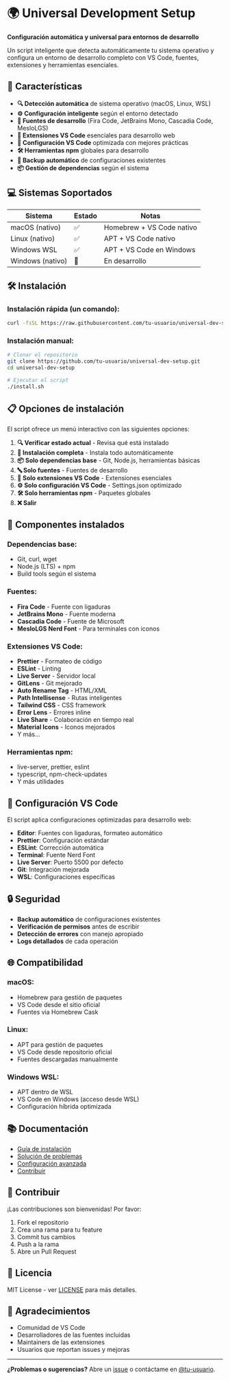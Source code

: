 # 🌍 Universal Development Setup

**Configuración automática y universal para entornos de desarrollo**

Un script inteligente que detecta automáticamente tu sistema operativo y configura un entorno de desarrollo completo con VS Code, fuentes, extensiones y herramientas esenciales.

## 🚀 Características

- **🔍 Detección automática** de sistema operativo (macOS, Linux, WSL)
- **⚙️ Configuración inteligente** según el entorno detectado
- **🎨 Fuentes de desarrollo** (Fira Code, JetBrains Mono, Cascadia Code, MesloLGS)
- **🔌 Extensiones VS Code** esenciales para desarrollo web
- **📝 Configuración VS Code** optimizada con mejores prácticas
- **🛠️ Herramientas npm** globales para desarrollo
- **🔄 Backup automático** de configuraciones existentes
- **📦 Gestión de dependencias** según el sistema

## 💻 Sistemas Soportados

| Sistema          | Estado | Notas                     |
| ---------------- | ------ | ------------------------- |
| macOS (nativo)   | ✅     | Homebrew + VS Code nativo |
| Linux (nativo)   | ✅     | APT + VS Code nativo      |
| Windows WSL      | ✅     | APT + VS Code en Windows  |
| Windows (nativo) | 🔄     | En desarrollo             |

## 🛠️ Instalación

### Instalación rápida (un comando):

```bash
curl -fsSL https://raw.githubusercontent.com/tu-usuario/universal-dev-setup/main/install.sh | bash
```

### Instalación manual:

```bash
# Clonar el repositorio
git clone https://github.com/tu-usuario/universal-dev-setup.git
cd universal-dev-setup

# Ejecutar el script
./install.sh
```

## 📋 Opciones de instalación

El script ofrece un menú interactivo con las siguientes opciones:

1. **🔍 Verificar estado actual** - Revisa qué está instalado
2. **🚀 Instalación completa** - Instala todo automáticamente
3. **📦 Solo dependencias base** - Git, Node.js, herramientas básicas
4. **🔤 Solo fuentes** - Fuentes de desarrollo
5. **🔌 Solo extensiones VS Code** - Extensiones esenciales
6. **⚙️ Solo configuración VS Code** - Settings.json optimizado
7. **🛠️ Solo herramientas npm** - Paquetes globales
8. **❌ Salir**

## 🔧 Componentes instalados

### Dependencias base:

- Git, curl, wget
- Node.js (LTS) + npm
- Build tools según el sistema

### Fuentes:

- **Fira Code** - Fuente con ligaduras
- **JetBrains Mono** - Fuente moderna
- **Cascadia Code** - Fuente de Microsoft
- **MesloLGS Nerd Font** - Para terminales con iconos

### Extensiones VS Code:

- **Prettier** - Formateo de código
- **ESLint** - Linting
- **Live Server** - Servidor local
- **GitLens** - Git mejorado
- **Auto Rename Tag** - HTML/XML
- **Path Intellisense** - Rutas inteligentes
- **Tailwind CSS** - CSS framework
- **Error Lens** - Errores inline
- **Live Share** - Colaboración en tiempo real
- **Material Icons** - Iconos mejorados
- Y más...

### Herramientas npm:

- live-server, prettier, eslint
- typescript, npm-check-updates
- Y más utilidades

## 🎯 Configuración VS Code

El script aplica configuraciones optimizadas para desarrollo web:

- **Editor**: Fuentes con ligaduras, formateo automático
- **Prettier**: Configuración estándar
- **ESLint**: Corrección automática
- **Terminal**: Fuente Nerd Font
- **Live Server**: Puerto 5500 por defecto
- **Git**: Integración mejorada
- **WSL**: Configuraciones específicas

## 🔒 Seguridad

- **Backup automático** de configuraciones existentes
- **Verificación de permisos** antes de escribir
- **Detección de errores** con manejo apropiado
- **Logs detallados** de cada operación

## 🌐 Compatibilidad

### macOS:

- Homebrew para gestión de paquetes
- VS Code desde el sitio oficial
- Fuentes via Homebrew Cask

### Linux:

- APT para gestión de paquetes
- VS Code desde repositorio oficial
- Fuentes descargadas manualmente

### Windows WSL:

- APT dentro de WSL
- VS Code en Windows (acceso desde WSL)
- Configuración híbrida optimizada

## 📚 Documentación

- [Guía de instalación](docs/installation.md)
- [Solución de problemas](docs/troubleshooting.md)
- [Configuración avanzada](docs/advanced.md)
- [Contribuir](docs/contributing.md)

## 🤝 Contribuir

¡Las contribuciones son bienvenidas! Por favor:

1. Fork el repositorio
2. Crea una rama para tu feature
3. Commit tus cambios
4. Push a la rama
5. Abre un Pull Request

## 📄 Licencia

MIT License - ver [LICENSE](LICENSE) para más detalles.

## 🙏 Agradecimientos

- Comunidad de VS Code
- Desarrolladores de las fuentes incluidas
- Maintainers de las extensiones
- Usuarios que reportan issues y mejoras

---

**¿Problemas o sugerencias?** Abre un [issue](https://github.com/tu-usuario/universal-dev-setup/issues) o contáctame en [@tu-usuario](https://twitter.com/tu-usuario).
